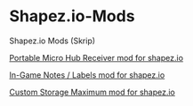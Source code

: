 # Shapez.io-Mods
Shapez.io Mods (Skrip)

[Portable Micro Hub Receiver mod for shapez.io](https://shapez.mod.io/portable-micro-hub "Portable Micro Hub Receiver mod  for  shapez.io")

[In-Game Notes / Labels mod for shapez.io](https://shapez.mod.io/in-game-notes "In-Game Notes / Labels mod  for  shapez.io")

[Custom Storage Maximum mod for shapez.io](https://shapez.mod.io/custom-storage "Custom Storage Maximum mod  for  shapez.io")
